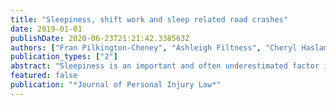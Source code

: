 ```yaml
---
title: "Sleepiness, shift work and sleep related road crashes"
date: 2019-01-01
publishDate: 2020-06-23T21:21:42.338563Z
authors: ["Fran Pilkington-Cheney", "Ashleigh Filtness", "Cheryl Haslam"]
publication_types: ["2"]
abstract: "Sleepiness is an important and often underestimated factor in the occurrence of motor vehicle and work-related incidents, contributing to approximately 15-20% of global road traffic crashes. Increased sleepiness has been shown to impair reaction time, vigilance, and cognitive decision making, skills which are vital to safety critical tasks such as driving. Sleep related crashes have been shown to be prevalent in shift workers due to a combination of work and home related factors, impacting sleep and resulting in increased sleepiness. Night workers especially are required to be alert and perform duties during times of decreased alertness, often then commuting home, increasing their risk of a sleep related crash. It is important that responsibility for sleep related crashes and workplace incidents is shared between the employer and employee. While individuals have a responsibility to ensure they are rested for work and adequately alert to drive, if shift schedules and patterns result in extended work periods and reduced opportunities to rest, individuals may experience excessive workplace or driver sleepiness despite their best attempts to manage their rest. Establishing an open culture environment within the workplace to encourage discussions relating to sleepiness as well as providing education relating to causes and consequences of sleepiness is an important initiative. Individuals may therefore be encouraged to report instances of sleepiness, reducing the risk of sleepiness related accidents, incidents and crashes"
featured: false
publication: "*Journal of Personal Injury Law*"
---
```


